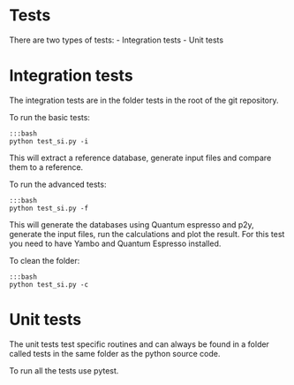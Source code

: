 Tests
=====

There are two types of tests:
    - Integration tests
    - Unit tests

Integration tests
==========================
The integration tests are in the folder tests in the root of the git repository.

To run the basic tests:

    :::bash
    python test_si.py -i

This will extract a reference database, generate input files and compare them to a reference.

To run the advanced tests:

    :::bash
    python test_si.py -f

This will generate the databases using Quantum espresso and p2y, generate the input files, run the calculations and plot the result.
For this test you need to have Yambo and Quantum Espresso installed. 

To clean the folder:

    :::bash
    python test_si.py -c

Unit tests
============================
The unit tests test specific routines and can always be found in a folder
called tests in the same folder as the python source code.

To run all the tests use pytest.
